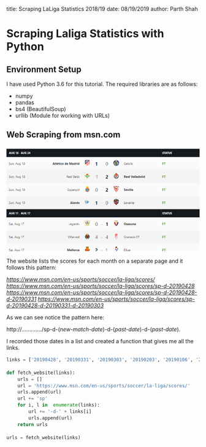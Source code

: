 title: Scraping LaLiga Statistics 2018/19
date: 08/19/2019
author: Parth Shah

# Scraping Laliga Statistics with Python

## Environment Setup
I have used Python 3.6 for this tutorial. The required libraries are as follows:

- numpy
- pandas
- bs4 (BeautifulSoup)
- urllib (Module for working with URLs)

## Web Scraping from msn.com

![image](images/laliga-home.PNG)

The website lists the scores for each month on a separate page and it follows this pattern: 

*https://www.msn.com/en-us/sports/soccer/la-liga/scores/*
*https://www.msn.com/en-us/sports/soccer/la-liga/scores/sp-d-20190428*
*https://www.msn.com/en-us/sports/soccer/la-liga/scores/sp-d-20190428-d-20190331*
*https://www.msn.com/en-us/sports/soccer/la-liga/scores/sp-d-20190428-d-20190331-d-20190303*

As we can see notice the pattern here:

http://............./sp-d-(*new-match-date*)-d-(*past-date*)-d-(*past-date*).

I recorded those dates in a list and created a function that gives me all the links.

```python
links = ['20190428', '20190331', '20190303', '20190203', '20190106', '20181209', '20181111', '20181014', '20180916', '20180819']

def fetch_website(links):
    urls = []
    url = 'https://www.msn.com/en-us/sports/soccer/la-liga/scores/'
    urls.append(url)
    url += 'sp'
    for i, l in  enumerate(links):
        url += '-d-' + links[i]
        urls.append(url)
    return urls
    
urls = fetch_website(links)
```
